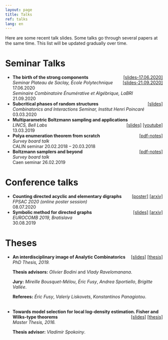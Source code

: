 ```yaml
---
layout: page
title: Talks
ref: talks
lang: en
---
```


Here are some recent talk slides. Some talks go through several papers at the
same time. This list will be updated gradually over time.

# Seminar Talks
<ul class="pre">

<li><b>
The birth of the strong components
</b>
<div style="float: right">
<a href="files/slides/birth-strong-component.pdf">[slides-17.06.2020]</a>
</div>
<br /><i>
Seminar Plateau de Saclay, École Polytechnique
</i>
<div style="float: right">
<a href="files/slides/birth-strong-component-labri.pdf">[slides-21.09.2020]</a>
</div>
<br />
17.06.2020
<br /><i>
Seminaire Combinatoire Énumérative et Algébrique, LaBRI
</i><br />
21.09.2020
</li>

<li><b>
Subcritical phases of random structures
</b><div style="float: right">
<a href="files/irif-critical.pdf">[slides]</a>
<!--<a href="">[slides]</a>-->
</div><br /><i>
Combinatorics and Interactions Seminar, Institut Henri Poincaré
</i><br />
03.03.2020
</li>

<li><b>
Multiparametric Boltzmann sampling and applications
</b><div style="float: right">
<a href="files/lincs.pdf">[slides]</a>
<a href="https://youtu.be/ozMVPG8T6KM">[youtube]</a>
<!--<a href="">[slides]</a>-->
</div><br /><i>
LINCS, Bell Labs
</i><br />
13.03.2019
</li>

<li><b>
Polya enumeration theorem from scratch
</b><div style="float: right">
<a href="files/teach/polya.pdf">[pdf-notes]</a>
</div><br /><i>
Survey board talk
</i><br />
CALIN seminar 20.02.2018 – 20.03.2018
</li>

<li><b>
Boltzmann samplers and beyond
</b><div style="float: right">
<a href="files/teach/boltzmann.pdf">[pdf-notes]</a>
</div><br /><i>
Survey board talk
</i><br />
Caen seminar 26.02.2019
</li>
</ul>


# Conference talks
<ul class="conf">
<li><b>
Counting directed acyclic and elementary digraphs
</b><div style="float: right">
<a href="files/slides/fpsac-poster.pdf">[poster]</a>
<a href="https://arxiv.org/abs/2001.08659">[arxiv]</a>
<!--<a href="">[slides]</a>-->
</div><br /><i>
FPSAC 2020 (online poster session)
</i><br />
08.07.2020
</li>
<li><b>
Symbolic method for directed graphs
</b><div style="float: right">
<a href="files/eurocomb.pdf">[slides]</a>
<a href="https://arxiv.org/abs/1903.09454">[arxiv]</a>
<!--<a href="">[slides]</a>-->
</div><br /><i>
EUROCOMB 2019, Bratislava
</i><br />
30.08.2019
</li>

</ul>

# Theses

<ul class="thes">

<li><b>
An interdisciplinary image of Analytic Combinatorics
</b><div style="float: right">
<a href="files/soutenance.pdf">[slides]</a>
<a href="files/thesis.pdf">[thesis]</a>
<!--<a href="">[slides]</a>-->
</div><br /><i>
PhD Thesis, 2019.
</i><br />

<b>Thesis advisors:</b>
<i>Olivier Bodini</i> and <i>Vlady Ravelomanana</i>.<br />

<b>Jury:</b>
<i>Mireille Bousquet-Mélou</i>,
<i>Éric Fusy</i>,
<i>Andrea Sportiello</i>,
<i>Brigitte Vallée</i>.<br />

<b>Referees:</b>
<i>Éric Fusy</i>,
<i>Valeriy Liskovets</i>,
<i>Konstantinos Panagiotou</i>.

</li>

<br>

<li><b>
Towards model selection for local log-density estimation. Fisher and Wilks-type theorems
</b><div style="float: right">
<a href="files/mipt-master-slides.pdf">[slides]</a>
<a href="https://arxiv.org/abs/1607.00806">[thesis]</a>
</div><br /><i>
Master Thesis, 2016.
</i><br />

<b>Thesis advisor:</b>
<i>Vladimir Spokoiny</i>.<br />
</li>

</ul>


